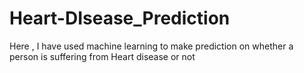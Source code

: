 # Heart-DIsease_Prediction
Here , I have used machine learning to make prediction on whether a person is suffering from Heart disease or not
